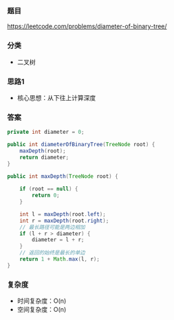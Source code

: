 ### 题目
https://leetcode.com/problems/diameter-of-binary-tree/

### 分类
* 二叉树

### 思路1
* 核心思想：从下往上计算深度

### 答案
```java
private int diameter = 0;

public int diameterOfBinaryTree(TreeNode root) {
    maxDepth(root);
    return diameter;
}

public int maxDepth(TreeNode root) {
    
    if (root == null) {
        return 0;
    }

    int l = maxDepth(root.left);
    int r = maxDepth(root.right);
    // 最长路径可能是两边相加
    if (l + r > diameter) {
        diameter = l + r;
    }
    // 返回的始终是最长的单边
    return 1 + Math.max(l, r);
}
```

### 复杂度
* 时间复杂度：O(n)
* 空间复杂度：O(n)
